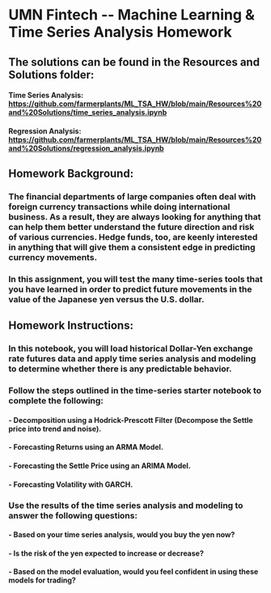 # UMN Fintech -- Machine Learning &amp; Time Series Analysis Homework
## The solutions can be found in the Resources and Solutions folder:
#### Time Series Analysis: https://github.com/farmerplants/ML_TSA_HW/blob/main/Resources%20and%20Solutions/time_series_analysis.ipynb
#### Regression Analysis: https://github.com/farmerplants/ML_TSA_HW/blob/main/Resources%20and%20Solutions/regression_analysis.ipynb

## Homework Background:
### The financial departments of large companies often deal with foreign currency transactions while doing international business. As a result, they are always looking for anything that can help them better understand the future direction and risk of various currencies. Hedge funds, too, are keenly interested in anything that will give them a consistent edge in predicting currency movements.
### In this assignment, you will test the many time-series tools that you have learned in order to predict future movements in the value of the Japanese yen versus the U.S. dollar.

## Homework Instructions:
### In this notebook, you will load historical Dollar-Yen exchange rate futures data and apply time series analysis and modeling to determine whether there is any predictable behavior.
### Follow the steps outlined in the time-series starter notebook to complete the following:
#### - Decomposition using a Hodrick-Prescott Filter (Decompose the Settle price into trend and noise).
#### - Forecasting Returns using an ARMA Model.
#### - Forecasting the Settle Price using an ARIMA Model.
#### - Forecasting Volatility with GARCH.
### Use the results of the time series analysis and modeling to answer the following questions:
#### - Based on your time series analysis, would you buy the yen now?
#### - Is the risk of the yen expected to increase or decrease?
#### - Based on the model evaluation, would you feel confident in using these models for trading?
